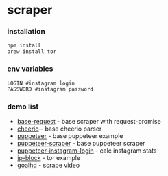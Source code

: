 # scraper


### installation

```
npm install
brew install tor
```

### env variables
```
LOGIN #instagram login
PASSWORD #instagram password
```
### demo list

- [base-request](https://github.com/IlyaZaprutski/scraper/tree/master/src/1-base-request) - base scraper with request-promise
- [cheerio](https://github.com/IlyaZaprutski/scraper/tree/master/src/2-cheerio) - base cheerio parser
- [puppeteer](https://github.com/IlyaZaprutski/scraper/tree/master/src/3-puppeteer) - base puppeteer example
- [puppeteer-scraper](https://github.com/IlyaZaprutski/scraper/tree/master/src/4-puppeteer-scraper) - base puppeteer scraper
- [puppeteer-instagram-login](https://github.com/IlyaZaprutski/scraper/tree/master/src/5-puppeteer-instagram-login) - calc instagram stats
- [ip-block](https://github.com/IlyaZaprutski/scraper/tree/master/src/6-ip-block) - tor example
- [goalhd](https://github.com/IlyaZaprutski/scraper/tree/master/src/7-goalhd) - scrape video
